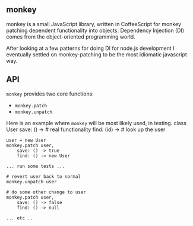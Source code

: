 monkey
------

monkey is a small JavaScript library, written in CoffeeScript for monkey
patching dependent functionality into objects. Dependency Injection (DI) comes
from the object-oriented programming world. 

After looking at a few patterns for doing DI for node.js development I
eventually settled on monkey-patching to be the most idiomatic javascript way.

API
---

`monkey` provides two core functions: 

* `monkey.patch`
* `monkey.unpatch` 

Here is an example where `monkey` will be most likely used, in testing. 
    class User 
        save: () -> # real functionality
        find: (id) -> # look up the user

    user = new User
    monkey.patch user, 
        save: () -> true
        find: () -> new User 

    ... run some tests ... 

    # revert user back to normal
    monkey.unpatch user

    # do some other change to user
    monkey.patch user, 
        save: () -> false
        find: () -> null

    ... etc ..



